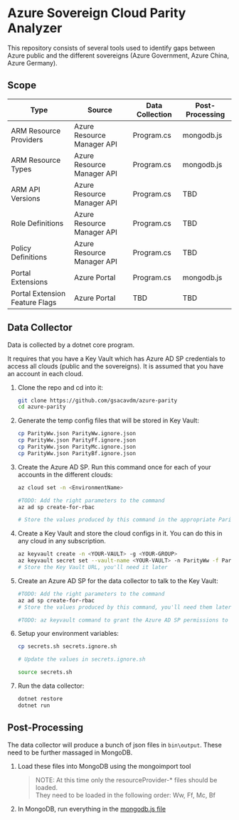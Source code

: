 # Azure Sovereign Cloud Parity Analyzer
This repository consists of several tools used to identify gaps between Azure public and the different sovereigns (Azure Government, Azure China, Azure Germany).

## Scope
| Type | Source | Data Collection | Post-Processing |
|------|--------|-----------------|-----------------|
| ARM Resource Providers | Azure Resource Manager API | Program.cs | mongodb.js |
| ARM Resource Types | Azure Resource Manager API | Program.cs | mongodb.js |
| ARM API Versions | Azure Resource Manager API | Program.cs | TBD |
| Role Definitions | Azure Resource Manager API | Program.cs | TBD |
| Policy Definitions | Azure Resource Manager API | Program.cs | TBD |
| Portal Extensions | Azure Portal | Program.cs | mongodb.js |
| Portal Extension Feature Flags | Azure Portal | TBD | TBD |

## Data Collector
Data is collected by a dotnet core program. 

It requires that you have a Key Vault which has Azure AD SP credentials to access all clouds (public and the sovereigns). It is assumed that you have an account in each cloud.

1. Clone the repo and cd into it:

    ```bash
    git clone https://github.com/gsacavdm/azure-parity
    cd azure-parity
    ```

1. Generate the temp config files that will be stored in Key Vault:

    ```bash
    cp ParityWw.json ParityWw.ignore.json
    cp ParityWw.json ParityFf.ignore.json
    cp ParityWw.json ParityMc.ignore.json
    cp ParityWw.json ParityBf.ignore.json
    ```
    
1. Create the Azure AD SP. Run this command once for each of your accounts in the different clouds:

    ```bash
    az cloud set -n <EnvironmentName>

    #TODO: Add the right parameters to the command
    az ad sp create-for-rbac

    # Store the values produced by this command in the appropriate ParityXx.ignore.json file
    ```

1. Create a Key Vault and store the cloud configs in it. You can do this in any cloud in any subscription.

    ```bash
    az keyvault create -n <YOUR-VAULT> -g <YOUR-GROUP>
    az keyvault secret set --vault-name <YOUR-VAULT> -n ParityWw -f ParityWw.ignore.json
    # Store the Key Vault URL, you'll need it later
    ```

1. Create an Azure AD SP for the data collector to talk to the Key Vault:

    ```bash
    #TODO: Add the right parameters to the command
    az ad sp create-for-rbac
    # Store the values produced by this command, you'll need them later.

    #TODO: az keyvault command to grant the Azure AD SP permissions to the key vault
    ```

1. Setup your environment variables:

    ```bash
    cp secrets.sh secrets.ignore.sh

    # Update the values in secrets.ignore.sh

    source secrets.sh
    ```

1. Run the data collector:

    ```bash
    dotnet restore
    dotnet run
    ```

## Post-Processing
The data collector will produce a bunch of json files in `bin\output`.
These need to be further massaged in MongoDB.

1. Load these files into MongoDB using the mongoimport tool

    >NOTE: At this time only the resourceProvider-* files should be loaded.
    ><br>They need to be loaded in the following order: Ww, Ff, Mc, Bf

1. In MongoDB, run everything in the [mongodb.js file](mongodb.js)
